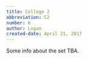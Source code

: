 ```yaml
---
title: College 2
abbreviation: C2
number: 6
author: Logan
created-date: April 21, 2017
---
```

Some info about the set TBA.
